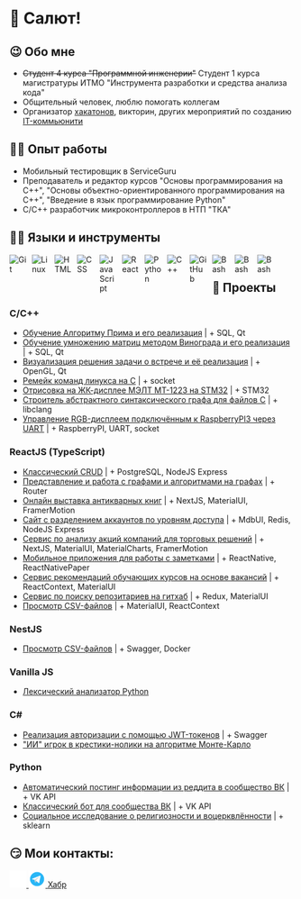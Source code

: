 # 👋 Салют!

## 😉 Обо мне
- ~~Cтудент 4 курса "Программной инженерии"~~ Студент 1 курса магистратуры ИТМО "Инструмента разработки и средства анализа кода"
- Общительный человек, люблю помогать коллегам
- Организатор [хакатонов](https://vk.com/science_iitik?w=wall-200431333_176), викторин, других мероприятий по созданию [IT-коммьюнити](https://vk.com/science_iitik)

## 🧑‍💼 Опыт работы
- Мобильный тестировщик в ServiceGuru
- Преподаватель и редактор курсов "Основы программирования на С++", "Основы объектно-ориентированного программирования на C++", "Введение в язык программирование Python"
- C/C++ разработчик микроконтроллеров в НТП "ТКА" 

## 🐱‍💻 Языки и инструменты 
<img align="left" alt="Git" width="30px" style="padding-right:10px;" src="https://cdn.jsdelivr.net/gh/devicons/devicon/icons/git/git-original.svg" />
<img align="left" alt="Linux" width="30px" style="padding-right:10px;" src="https://cdn.jsdelivr.net/gh/devicons/devicon/icons/linux/linux-original.svg" />
<img align="left" alt="HTML" width="30px" style="padding-right:10px;" src="https://cdn.jsdelivr.net/gh/devicons/devicon/icons/html5/html5-plain.svg" />
<img align="left" alt="CSS" width="30px" style="padding-right:10px;" src="https://cdn.jsdelivr.net/gh/devicons/devicon/icons/css3/css3-plain.svg" />
<img align="left" alt="JavaScript" width="30px" style="padding-right:10px;" src="https://cdn.jsdelivr.net/gh/devicons/devicon/icons/javascript/javascript-plain.svg" />
<img align="left" alt="React" width="30px" style="padding-right:10px;" src="https://cdn.jsdelivr.net/gh/devicons/devicon/icons/react/react-original.svg" />
<img align="left" alt="Python" width="30px" style="padding-right:10px;" src="https://cdn.jsdelivr.net/gh/devicons/devicon/icons/python/python-plain.svg" />
<img align="left" alt="C++" width="30px" style="padding-right:10px;" src="https://cdn.jsdelivr.net/gh/devicons/devicon/icons/cplusplus/cplusplus-line.svg" />
<img align="left" alt="GitHub" width="30px" style="padding-right:10px;" src="https://cdn.jsdelivr.net/gh/devicons/devicon/icons/github/github-original.svg" />
<img align="left" alt="Bash" width="30px" style="padding-right:10px;" src="https://cdn.jsdelivr.net/gh/devicons/devicon/icons/bash/bash-original.svg" />
<img align="left" alt="Bash" width="30px" style="padding-right:10px;" src="https://cdn.jsdelivr.net/gh/devicons/devicon/icons/csharp/csharp-original.svg" />
 <img align="left" alt="Bash" width="30px" style="padding-right:10px;" src="https://cdn.jsdelivr.net/gh/devicons/devicon/icons/dotnetcore/dotnetcore-original.svg" />
<br />

## 🔨 Проекты
### C/C++
  - [Обучение Алгоритму Прима и его реализация](https://github.com/dacsson/PrimAlgorithm) | + SQL, Qt
  - [Обучение умножению матриц методом Винограда и его реализация](https://github.com/dacsson/Slicer) | + SQL, Qt
  - [Визуализация решения задачи о встрече и её реализация](https://github.com/HandsAndKeyboards/AppointmentProblem) | + OpenGL, Qt
  - [Ремейк команд линукса на C](https://github.com/dacsson/linux_cmds) | + socket
  - [Отрисовка на ЖК-дисплее МЭЛТ МТ-1223 на STM32](https://github.com/dacsson/STM32_Display) | + STM32
  - [Строитель абстрактного синтаксического графа для файлов C](https://github.com/dacsson/libclang_asg_c) | + libclang
  - [Управление RGB-дисплеем подключённым к RaspberryPI3 через UART](https://github.com/dacsson/uart_rgb_raspi) | + RaspberryPI, UART, socket
### ReactJS (TypeScript)
  - [Классический CRUD](https://github.com/dacsson/MobileCommunication) | + PostgreSQL, NodeJS Express
  - [Представление и работа с графами и алгоритмами на графах](https://github.com/dacsson/AlgorithmsOnGraphs) | + Router
  - [Онлайн выставка антикварных книг](https://github.com/dacsson/biblioteka_antique_books) | + NextJS, MaterialUI, FramerMotion
  - [Сайт с разделением аккаунтов по уровням доступа](https://github.com/dacsson/accounts_with_access_matrix) | + MdbUI, Redis, NodeJS Express
  - [Сервис по анализу акций компаний для торговых решений](https://github.com/dacsson/trading_helper) | + NextJS, MaterialUI, MaterialCharts, FramerMotion
  - [Мобильное приложения для работы с заметками](https://github.com/dacsson/notes_app) | + ReactNative, ReactNativePaper
  - [Сервис рекомендаций обучающих курсов на основе вакансий](https://github.com/5bit-course-selection-application/frontend) | + ReactContext, MaterialUI 
  - [Сервис по поиску репозитариев на гитхаб](https://github.com/dacsson/github_repo_searcher) | + Redux, MaterialUI
  - [Просмотр CSV-файлов](https://github.com/dacsson/csv_reader) | + MaterialUI, ReactContext
### NestJS
  - [Просмотр CSV-файлов](https://github.com/dacsson/csv_reader) | + Swagger, Docker
### Vanilla JS
  - [Лексический анализатор Python](https://github.com/dacsson/LexicAnalyzer)
### C# 
  - [Реализация авторизации с помощью JWT-токенов](https://github.com/dacsson/asp.net-jwt) | + Swagger
  - ["ИИ" игрок в крестики-нолики на алгоритме Монте-Карло](https://github.com/dacsson/TicTacToe_19x19_bot)
### Python
  - [Автоматический постинг информации из реддита в сообщество ВК](https://github.com/dacsson/RedditToVk) | + VK API
  - [Классический бот для сообщества ВК](https://github.com/dacsson/ScienceBot) | + VK API
  - [Социальное исследование о религиозности и воцерквлённости](https://github.com/dacsson/religion_analysis) | + sklearn 

## 😏 Мои контакты:
<p align='сenter'>
  <a href='https://vk.com/bobiinski'>
    <img src='VK.png' height='30'>
  </a>
  <a href='https://t.me/artemii_safonoff'>
    <img src='TG.png' height='30'>
  </a>
  <a href='https://habr.com/ru/users/dacsson'
     <a>Хабр</a>
  </a>
<p>
